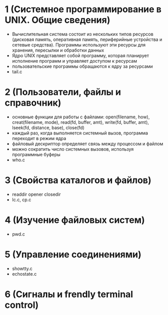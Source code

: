 # 1 (Системное программирование в UNIX. Общие сведения)
- Вычислительная система состоит из нескольких типов ресурсов (дисковая память, оперативная память, периферийные устройства и сетевые средства). Программы используют эти ресурсы для хранения, пересылки и обработки данных
- Ядро UNIX представляет собой программу, которая планирует исполнение программ и управляет доступом к ресурсам
- пользовательские программы обращаются к ядру за ресурсами
- tail.c

# 2 (Пользователи, файлы и справочник)
- основные функции для работы с файлами: open(filename, how), creat(filename, mode), read(fd, buffer, amt), write(fd, buffer, amt), lseek(fd, distance, base), close(fd)
- каждый раз, когда выполняется системный вызов, программа переходит в режим ядра
- файловый дескриптор определяет связь между процессом и файлом
- можно сократить число системных вызовов, используя программные буферы
- who.c

# 3 (Свойства каталогов и файлов)
- readdir opener closedir
- lc.c, cp.c

# 4 (Изучение файловых систем)
- pwd.c

# 5 (Управление соединениями)
- showtty.c
- echostate.c

# 6 (Сигналы и frendly terminal control)
 